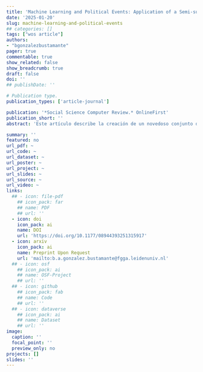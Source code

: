 ```yaml
---
title: 'Machine Learning and Political Events: Application of a Semi-supervised Approach to Produce a Dataset on Presidential Cabinets'
date: '2025-01-20'
slug: machine-learning-and-political-events
## categories: []
tags: ["wos article"]
authors:
- "bgonzalezbustamante"
pager: true
commentable: true
show_related: false
show_breadcrumb: true
draft: false
doi: ''
## publishDate: ''

# Publication type.
publication_types: ['article-journal']

publication: '*Social Science Computer Review.* OnlineFirst'
publication_short: ''
abstract: 'Este artículo describe la creación de un novedoso conjunto de datos sobre la rotación ministerial y las dimisiones en 12 gabinetes presidenciales de América Latina desde mediados de la década de 1970 hasta principios de la década de 2020. Los indicadores sobre las llamadas a dimisión y las reasignaciones de los miembros del gabinete son totalmente novedosos. Ambos constituyen una contribución empírica relevante no solo para el estudio de la dinámica política en los sistemas presidenciales y la política de gabinete, sino también para temas de opinión pública y políticas públicas. Nos centramos en la creación del conjunto de datos utilizando algoritmos de reconocimiento óptico en archivos de informes de prensa junto con modelos de aprendizaje automático. Los modelos permitieron entrenar clasificadores semisupervisados conjuntos a lo largo de un periodo de casi 50 años. Posteriormente, proporcionamos una serie de comprobaciones de validez de medidas para validar de forma cruzada el conjunto de datos comparándolo con datos similares existentes y un análisis exploratorio.'

summary: ''
featured: no
url_pdf: ~
url_code: ~
url_dataset: ~
url_poster: ~
url_project: ~
url_slides: ~
url_source: ~
url_video: ~
links:
  ## - icon: file-pdf
    ## icon_pack: far
    ## name: PDF
    ## url: ''
  - icon: doi
    icon_pack: ai
    name: DOI
    url: 'https://doi.org/10.1177/08944393251315917'
  - icon: arxiv
    icon_pack: ai
    name: Preprint Upon Request
    url: 'mailto:b.a.gonzalez.bustamante@fgga.leidenuniv.nl'
  ## - icon: osf
    ## icon_pack: ai
    ## name: OSF-Project
    ## url: ''
  ## - icon: github
    ## icon_pack: fab
    ## name: Code
    ## url: ''
  ## - icon: dataverse
    ## icon_pack: ai
    ## name: Dataset
    ## url: ''
image:
  caption: ''
  focal_point: ''
  preview_only: no
projects: []
slides: ''
---
```

